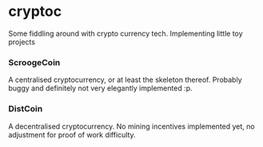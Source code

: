 # cryptoc

Some fiddling around with crypto currency tech. Implementing little toy projects

### ScroogeCoin

A centralised cryptocurrency, or at least the skeleton thereof. Probably buggy and definitely not very elegantly implemented :p.

### DistCoin

A decentralised cryptocurrency. No mining incentives implemented yet, no adjustment for proof of work difficulty.
